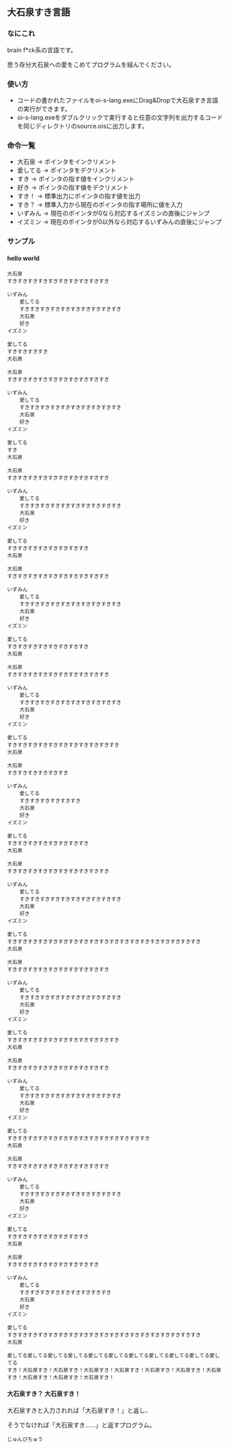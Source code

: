 ## 大石泉すき言語

### なにこれ

brain f*ck系の言語です。

思う存分大石泉への愛をこめてプログラムを組んでください。



### 使い方

- コードの書かれたファイルをoi-s-lang.exeにDrag&Dropで大石泉すき言語の実行ができます。
- oi-s-lang.exeをダブルクリックで実行すると任意の文字列を出力するコードを同じディレクトリのsource.oisに出力します。



### 命令一覧

- 大石泉 -> ポインタをインクリメント
- 愛してる -> ポインタをデクリメント
- すき -> ポインタの指す値をインクリメント
- 好き -> ポインタの指す値をデクリメント
- すき！ -> 標準出力にポインタの指す値を出力
- すき？ -> 標準入力から現在のポインタの指す場所に値を入力
- いずみん -> 現在のポインタが0なら対応するイズミンの直後にジャンプ
- イズミン -> 現在のポインタが0以外なら対応するいずみんの直後にジャンプ



### サンプル

#### hello world

```
大石泉
すきすきすきすきすきすきすきすきすきすき

いずみん
    愛してる
    すきすきすきすきすきすきすきすきすきすき
    大石泉
    好き
イズミン

愛してる
すきすきすきすき
大石泉

大石泉
すきすきすきすきすきすきすきすきすきすき

いずみん
    愛してる
    すきすきすきすきすきすきすきすきすきすき
    大石泉
    好き
イズミン

愛してる
すき
大石泉

大石泉
すきすきすきすきすきすきすきすきすきすき

いずみん
    愛してる
    すきすきすきすきすきすきすきすきすきすき
    大石泉
    好き
イズミン

愛してる
すきすきすきすきすきすきすきすき
大石泉

大石泉
すきすきすきすきすきすきすきすきすきすき

いずみん
    愛してる
    すきすきすきすきすきすきすきすきすきすき
    大石泉
    好き
イズミン

愛してる
すきすきすきすきすきすきすきすき
大石泉

大石泉
すきすきすきすきすきすきすきすきすきすき

いずみん
    愛してる
    すきすきすきすきすきすきすきすきすきすき
    大石泉
    好き
イズミン

愛してる
すきすきすきすきすきすきすきすきすきすきすき
大石泉

大石泉
すきすきすきすきすきすき

いずみん
    愛してる
    すきすきすきすきすきすき
    大石泉
    好き
イズミン

愛してる
すきすきすきすきすきすきすきすき
大石泉

大石泉
すきすきすきすきすきすきすきすきすきすき

いずみん
    愛してる
    すきすきすきすきすきすきすきすきすきすき
    大石泉
    好き
イズミン

愛してる
すきすきすきすきすきすきすきすきすきすきすきすきすきすきすきすきすきすきすき
大石泉

大石泉
すきすきすきすきすきすきすきすきすきすき

いずみん
    愛してる
    すきすきすきすきすきすきすきすきすきすき
    大石泉
    好き
イズミン

愛してる
すきすきすきすきすきすきすきすきすきすきすき
大石泉

大石泉
すきすきすきすきすきすきすきすきすきすき

いずみん
    愛してる
    すきすきすきすきすきすきすきすきすきすき
    大石泉
    好き
イズミン

愛してる
すきすきすきすきすきすきすきすきすきすきすきすきすきすき
大石泉

大石泉
すきすきすきすきすきすきすきすきすきすき

いずみん
    愛してる
    すきすきすきすきすきすきすきすきすきすき
    大石泉
    好き
イズミン

愛してる
すきすきすきすきすきすきすきすき
大石泉

大石泉
すきすきすきすきすきすきすきすきすき

いずみん
    愛してる
    すきすきすきすきすきすきすきすきすき
    大石泉
    好き
イズミン

愛してる
すきすきすきすきすきすきすきすきすきすきすきすきすきすきすきすきすきすきすき
大石泉

愛してる愛してる愛してる愛してる愛してる愛してる愛してる愛してる愛してる愛してる愛してる
すき！大石泉すき！大石泉すき！大石泉すき！大石泉すき！大石泉すき！大石泉すき！大石泉すき！大石泉すき！大石泉すき！大石泉すき！
```

#### 大石泉すき？ 大石泉すき！

大石泉すきと入力されれば「大石泉すき！」と返し、

そうでなければ「大石泉すき……」と返すプログラム。

```
じゅんびちゅう
```



